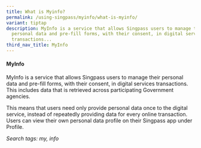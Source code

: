 ```yaml
---
title: What is Myinfo?
permalink: /using-singpass/myinfo/what-is-myinfo/
variant: tiptap
description: MyInfo is a service that allows Singpass users to manage their
  personal data and pre-fill forms, with their consent, in digital services
  transactions...
third_nav_title: MyInfo
---
```

<h4>MyInfo</h4>
<p>MyInfo is a service that allows Singpass users to manage their personal
data and pre-fill forms, with their consent, in digital services transactions.
This includes data that is retrieved across participating Government agencies.</p>
<p>This means that users need only provide personal data once to the digital
service, instead of repeatedly providing data for every online transaction.
Users can view their own personal data profile on their Singpass app under
Profile.</p>
<p></p>
<p><em>Search tags: my, info</em>
</p>